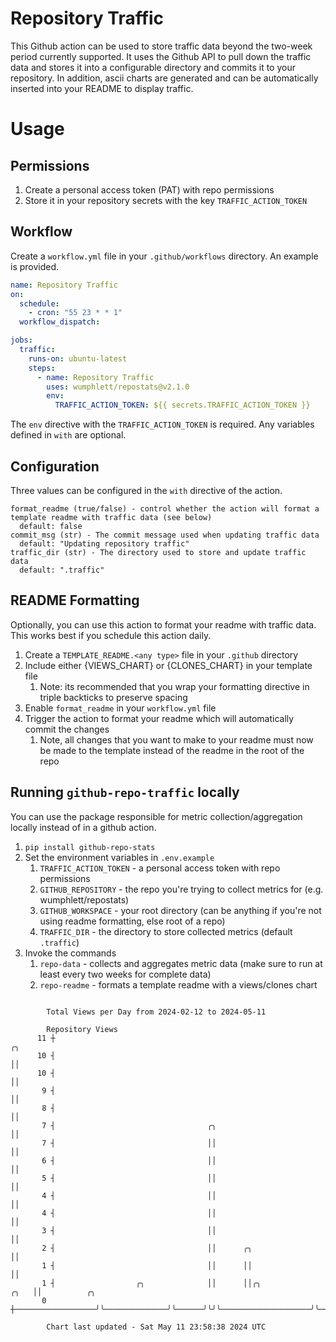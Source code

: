 # Repository Traffic

This Github action can be used to store traffic data beyond the two-week period currently supported.
It uses the Github API to pull down the traffic data and stores it into a configurable directory and commits it to your 
repository. In addition, ascii charts are generated and can be automatically inserted into your README to display traffic.

# Usage
## Permissions
1. Create a personal access token (PAT) with repo permissions
2. Store it in your repository secrets with the key `TRAFFIC_ACTION_TOKEN`

## Workflow
Create a `workflow.yml` file in your `.github/workflows` directory. An example is provided.

```yaml
name: Repository Traffic
on:
  schedule:
    - cron: "55 23 * * 1"
  workflow_dispatch:

jobs:
  traffic:
    runs-on: ubuntu-latest
    steps:
      - name: Repository Traffic
        uses: wumphlett/repostats@v2.1.0
        env:
          TRAFFIC_ACTION_TOKEN: ${{ secrets.TRAFFIC_ACTION_TOKEN }}
```
The `env` directive with the `TRAFFIC_ACTION_TOKEN` is required. Any variables defined in `with` are optional.

## Configuration
Three values can be configured in the `with` directive of the action.
```
format_readme (true/false) - control whether the action will format a template readme with traffic data (see below)
  default: false
commit_msg (str) - The commit message used when updating traffic data
  default: "Updating repository traffic"
traffic_dir (str) - The directory used to store and update traffic data
  default: ".traffic"
```

## README Formatting
Optionally, you can use this action to format your readme with traffic data. This works best if you schedule this action
daily.

1. Create a `TEMPLATE_README.<any type>` file in your `.github` directory
2. Include either {VIEWS_CHART} or {CLONES_CHART} in your template file
   1. Note: its recommended that you wrap your formatting directive in triple backticks to preserve spacing
3. Enable `format_readme` in your `workflow.yml` file
4. Trigger the action to format your readme which will automatically commit the changes
   1. Note, all changes that you want to make to your readme must now be made to the template instead of the readme in the root of the repo

## Running `github-repo-traffic` locally
You can use the package responsible for metric collection/aggregation locally instead of in a github action.

1. `pip install github-repo-stats`
2. Set the environment variables in `.env.example`
   1. `TRAFFIC_ACTION_TOKEN` - a personal access token with repo permissions
   2. `GITHUB_REPOSITORY` - the repo you're trying to collect metrics for (e.g. wumphlett/repostats)
   3. `GITHUB_WORKSPACE` - your root directory (can be anything if you're not using readme formatting, else root of a repo)
   4. `TRAFFIC_DIR` - the directory to store collected metrics (default `.traffic`)
3. Invoke the commands
   1. `repo-data` - collects and aggregates metric data (make sure to run at least every two weeks for complete data)
   2. `repo-readme` - formats a template readme with a views/clones chart

```

        Total Views per Day from 2024-02-12 to 2024-05-11

        Repository Views
      11 ┼                                                                       ╭╮
      10 ┤                                                                       ││
      10 ┤                                                                       ││
       9 ┤                                                                       ││
       8 ┤                                                                       ││
       7 ┤                                  ╭╮                                   ││
       7 ┤                                  ││                                   ││
       6 ┤                                  ││                                   ││
       5 ┤                                  ││                                   ││
       4 ┤                                  ││                                   ││
       4 ┤                                  ││                                   ││
       3 ┤                                  ││                                   ││
       2 ┤                                  ││      ╭╮                           ││
       1 ┤                                  ││      ││                           ││
       1 ┤                  ╭╮              ││      ││╭╮                    ╭╮   ││          ╭╮
       0 ┼──────────────────╯╰──────────────╯╰──────╯╰╯╰────────────────────╯╰───╯╰──────────╯╰────

        Chart last updated - Sat May 11 23:58:38 2024 UTC
        
```
